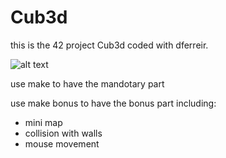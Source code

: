 # Cub3d
this is the 42 project Cub3d coded with dferreir.

![alt text](https://github.com/joerober-03/Cub3d/tree/master/img/sc1.pngraw?raw=true)

use make to have the mandotary part

use make bonus to have the bonus part including:
- mini map
- collision with walls
- mouse movement

